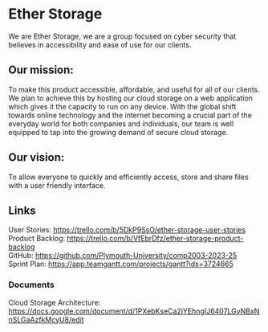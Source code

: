 # Ether Storage
We are Ether Storage, we are a group focused on cyber security that believes in accessibility and ease of use for our clients. 

## Our mission:
To make this product accessible, affordable, and useful for all of our clients. We plan to achieve this by hosting our cloud storage on a web application which gives it the capacity to run on any device. With the global shift towards online technology and the internet becoming a crucial part of the everyday world for both companies and individuals, our team is well equipped to tap into the growing demand of secure cloud storage. 

## Our vision:
To allow everyone to quickly and efficiently access, store and share files with a user friendly interface.

## Links
User Stories: https://trello.com/b/5DkP9SsO/ether-storage-user-stories   
Product Backlog: https://trello.com/b/VfEbrDfz/ether-storage-product-backlog   
GitHub: https://github.com/Plymouth-University/comp2003-2023-25   
Sprint Plan: https://app.teamgantt.com/projects/gantt?ids=3724665   

### Documents
Cloud Storage Architecture: https://docs.google.com/document/d/1PXebKseCa2jYEhngIJ6407LGyNBxNnSLGaAzfkMcyU8/edit
